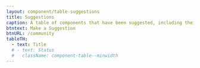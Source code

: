 ```yaml
---
layout: component/table-suggestions
title: Suggestions
caption: A table of components that have been suggested, including their status.
btntext: Make a Suggestion
btnURL: /community
tableTH:
  - text: Title
  # - text: Status
  #   className: component-table--minwidth
---
```

